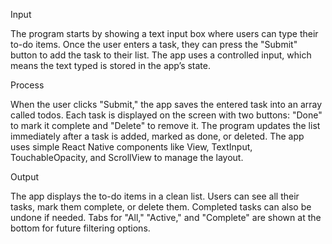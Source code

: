 
Input

The program starts by showing a text input box where users can type their to-do items. Once the user enters a task, they can press the "Submit" button to add the task to their list. The app uses a controlled input, which means the text typed is stored in the app’s state.

Process

When the user clicks "Submit," the app saves the entered task into an array called todos. Each task is displayed on the screen with two buttons: "Done" to mark it complete and "Delete" to remove it. The program updates the list immediately after a task is added, marked as done, or deleted. The app uses simple React Native components like View, TextInput, TouchableOpacity, and ScrollView to manage the layout.

Output

The app displays the to-do items in a clean list. Users can see all their tasks, mark them complete, or delete them. Completed tasks can also be undone if needed. Tabs for "All," "Active," and "Complete" are shown at the bottom for future filtering options.
